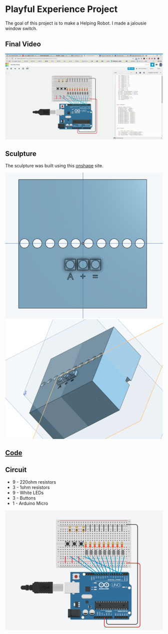 # Playful Experience Project

The goal of this project is to make a Helping Robot. I made a jalousie window switch.

## Final Video

![Final Video](https://github.com/Zgpp/Zgpp.github.io/blob/master/cim542hw/images/playful.gif)

## Sculpture

The sculpture was built using this [onshape](https://cad.onshape.com/) site. 

![top view](https://github.com/Zgpp/Zgpp.github.io/blob/master/cim542hw/images/playful.png)
![3D view](https://github.com/Zgpp/Zgpp.github.io/blob/master/cim542hw/images/playful%20(2).png)

## [Code](https://github.com/Zgpp/Zgpp.github.io/blob/master/cim542hw/ino/playful.ino)

## Circuit

* 9 - 220ohm resistors
* 3 - 1ohm resistors
* 9 - White LEDs
* 3 - Buttons
* 1 - Arduino Micro

![General Circuit](https://github.com/Zgpp/Zgpp.github.io/blob/master/cim542hw/images/playful%20circuits.png)
